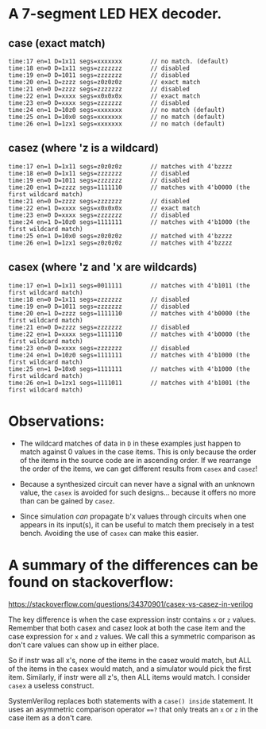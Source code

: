 # A 7-segment LED HEX decoder.


## case (exact match)
```
time:17 en=1 D=1x11 segs=xxxxxxx		// no match. (default)
time:18 en=0 D=1x11 segs=zzzzzzz		// disabled
time:19 en=0 D=1011 segs=zzzzzzz		// disabled
time:20 en=1 D=zzzz segs=z0z0z0z		// exact match
time:21 en=0 D=zzzz segs=zzzzzzz		// disabled
time:22 en=1 D=xxxx segs=x0x0x0x		// exact match
time:23 en=0 D=xxxx segs=zzzzzzz		// disabled
time:24 en=1 D=10z0 segs=xxxxxxx		// no match (default)
time:25 en=1 D=10x0 segs=xxxxxxx		// no match (default)
time:26 en=1 D=1zx1 segs=xxxxxxx		// no match (default)
```

## casez (where 'z is a wildcard)
```
time:17 en=1 D=1x11 segs=z0z0z0z		// matches with 4'bzzzz
time:18 en=0 D=1x11 segs=zzzzzzz		// disabled
time:19 en=0 D=1011 segs=zzzzzzz		// disabled
time:20 en=1 D=zzzz segs=1111110		// matches with 4'b0000 (the first wildcard match)
time:21 en=0 D=zzzz segs=zzzzzzz		// disabled
time:22 en=1 D=xxxx segs=x0x0x0x		// exact match
time:23 en=0 D=xxxx segs=zzzzzzz		// disabled
time:24 en=1 D=10z0 segs=1111111		// matches with 4'b1000 (the first wildcard match)
time:25 en=1 D=10x0 segs=z0z0z0z		// matched with 4'bzzzz
time:26 en=1 D=1zx1 segs=z0z0z0z		// matches with 4'bzzzz
```

## casex (where 'z and 'x are wildcards)
```
time:17 en=1 D=1x11 segs=0011111		// matches with 4'b1011 (the first wildcard match)
time:18 en=0 D=1x11 segs=zzzzzzz		// disabled
time:19 en=0 D=1011 segs=zzzzzzz		// disabled
time:20 en=1 D=zzzz segs=1111110		// matches with 4'b0000 (the first wildcard match)
time:21 en=0 D=zzzz segs=zzzzzzz		// disabled
time:22 en=1 D=xxxx segs=1111110		// matches with 4'b0000 (the first wildcard match)
time:23 en=0 D=xxxx segs=zzzzzzz		// disabled
time:24 en=1 D=10z0 segs=1111111		// matches with 4'b1000 (the first wildcard match)
time:25 en=1 D=10x0 segs=1111111		// matches with 4'b1000 (the first wildcard match)
time:26 en=1 D=1zx1 segs=1111011		// matches with 4'b1001 (the first wildcard match)
```

# Observations:

- The wildcard matches of data in `D` in these examples just happen to match against 
0 values in the case items.  This is only because the order of the items
in the source code are in ascending order.  If we rearrange the order of
the items, we can get different results from `casex` and `casez`!

- Because a synthesized circuit can never have a signal with an unknown
value, the `casex` is avoided for such designs... because it offers no 
more than can be gained by `casez`.

- Since simulation *can* propagate b'x values through circuits when one
appears in its input(s), it can be useful to match them precisely in a
test bench.  Avoiding the use of `casex` can make this easier.


# A summary of the differences can be found on stackoverflow:

https://stackoverflow.com/questions/34370901/casex-vs-casez-in-verilog

The key difference is when the case expression instr contains `x` or `z` values. 
Remember that both casex and casez look at both the case item and the case 
expression for `x` and `z` values. We call this a symmetric comparison as don't 
care values can show up in either place.

So if instr was all x's, none of the items in the casez would match, but ALL 
of the items in the casex would match, and a simulator would pick the first item. 
Similarly, if instr were all z's, then ALL items would match. I consider 
`casex` a useless construct.

SystemVerilog replaces both statements with a `case() inside` statement. 
It uses an asymmetric comparison operator `==?` that only treats an `x` or 
`z` in the case item as a don't care.

